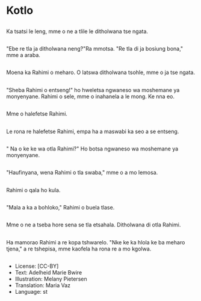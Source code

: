 # Kotlo

##
Ka tsatsi le leng, mme o ne a tlile le ditholwana tse ngata.

##
"Ebe re tla ja ditholwana neng?"Ra mmotsa. "Re tla di ja bosiung bona," mme a araba.

##
Moena ka Rahimi o meharo. O latswa ditholwana tsohle, mme o ja tse ngata.

##
"Sheba Rahimi o entseng!" ho hweletsa ngwaneso wa moshemane ya monyenyane. Rahimi o sele, mme o inahanela a le mong. Ke nna eo.

##
Mme o halefetse Rahimi.

##
Le rona re halefetse Rahimi, empa ha a maswabi ka seo a se entseng.

##
" Na o ke ke wa otla Rahimi?" Ho botsa ngwaneso wa moshemane ya monyenyane.

##
"Haufinyana, wena Rahimi o tla swaba," mme o a mo lemosa.

##
Rahimi o qala ho kula.

##
"Mala a ka a bohloko," Rahimi o buela tlase.

##
Mme o ne a tseba hore sena se tla etsahala. Ditholwana di otla Rahimi.

##
Ha mamorao Rahimi a re kopa tshwarelo. "Nke ke ka hlola ke ba meharo tjena," a re tshepisa, mme kaofela ha rona re a mo kgolwa.

##
* License: [CC-BY]
* Text: Adelheid Marie Bwire
* Illustration: Melany Pietersen
* Translation: Maria Vaz
* Language: st
